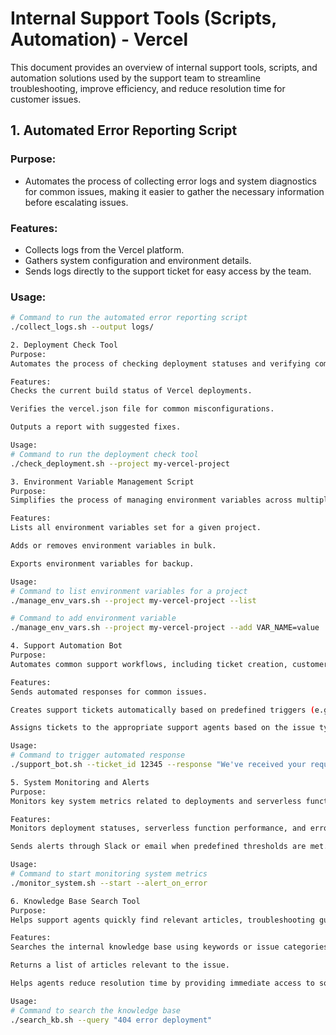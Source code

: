 # Internal Support Tools (Scripts, Automation) - Vercel

This document provides an overview of internal support tools, scripts, and automation solutions used by the support team to streamline troubleshooting, improve efficiency, and reduce resolution time for customer issues.

## 1. **Automated Error Reporting Script**

### Purpose:
- Automates the process of collecting error logs and system diagnostics for common issues, making it easier to gather the necessary information before escalating issues.

### Features:
- Collects logs from the Vercel platform.
- Gathers system configuration and environment details.
- Sends logs directly to the support ticket for easy access by the team.

### Usage:
```bash
# Command to run the automated error reporting script
./collect_logs.sh --output logs/

2. Deployment Check Tool
Purpose:
Automates the process of checking deployment statuses and verifying common misconfigurations that lead to build or deployment failures.

Features:
Checks the current build status of Vercel deployments.

Verifies the vercel.json file for common misconfigurations.

Outputs a report with suggested fixes.

Usage:
# Command to run the deployment check tool
./check_deployment.sh --project my-vercel-project

3. Environment Variable Management Script
Purpose:
Simplifies the process of managing environment variables across multiple Vercel projects, ensuring they are properly set before deployment.

Features:
Lists all environment variables set for a given project.

Adds or removes environment variables in bulk.

Exports environment variables for backup.

Usage:
# Command to list environment variables for a project
./manage_env_vars.sh --project my-vercel-project --list

# Command to add environment variable
./manage_env_vars.sh --project my-vercel-project --add VAR_NAME=value

4. Support Automation Bot
Purpose:
Automates common support workflows, including ticket creation, customer follow-ups, and troubleshooting tasks.

Features:
Sends automated responses for common issues.

Creates support tickets automatically based on predefined triggers (e.g., a certain error message).

Assigns tickets to the appropriate support agents based on the issue type.

Usage:
# Command to trigger automated response
./support_bot.sh --ticket_id 12345 --response "We've received your request and will get back to you shortly."

5. System Monitoring and Alerts
Purpose:
Monitors key system metrics related to deployments and serverless functions, alerting the support team when there are abnormal behaviors.

Features:
Monitors deployment statuses, serverless function performance, and error rates.

Sends alerts through Slack or email when predefined thresholds are met.

Usage:
# Command to start monitoring system metrics
./monitor_system.sh --start --alert_on_error

6. Knowledge Base Search Tool
Purpose:
Helps support agents quickly find relevant articles, troubleshooting guides, or solutions from the internal knowledge base.

Features:
Searches the internal knowledge base using keywords or issue categories.

Returns a list of articles relevant to the issue.

Helps agents reduce resolution time by providing immediate access to solutions.

Usage:
# Command to search the knowledge base
./search_kb.sh --query "404 error deployment"
